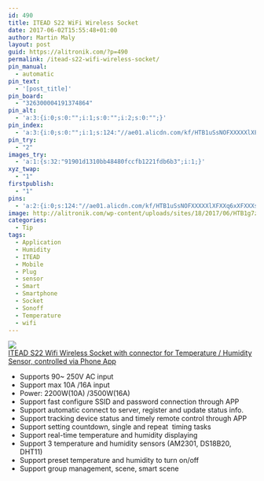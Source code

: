 ```yaml
---
id: 490
title: ITEAD S22 WiFi Wireless Socket
date: 2017-06-02T15:55:48+01:00
author: Martin Maly
layout: post
guid: https://alitronik.com/?p=490
permalink: /itead-s22-wifi-wireless-socket/
pin_manual:
  - automatic
pin_text:
  - '[post_title]'
pin_board:
  - "326300004191374864"
pin_alt:
  - 'a:3:{i:0;s:0:"";i:1;s:0:"";i:2;s:0:"";}'
pin_index:
  - 'a:3:{i:0;s:0:"";i:1;s:124:"//ae01.alicdn.com/kf/HTB1uSsNOFXXXXXlXFXXq6xXFXXXs/-font-b-ITEAD-b-font-font-b-S22-b-font-font-b-Wifi-b-font.jpg_220x220.jpg";i:2;s:90:"http://alitronik.com/wp-content/uploads/sites/18/2017/06/HTB1g7zKQFXXXXXRXFXXq6xXFXXXs.jpg";}'
pin_try:
  - "2"
images_try:
  - 'a:1:{s:32:"91901d1310bb48480fccfb1221fdb6b3";i:1;}'
xyz_twap:
  - "1"
firstpublish:
  - "1"
pins:
  - 'a:2:{i:0;s:124:"//ae01.alicdn.com/kf/HTB1uSsNOFXXXXXlXFXXq6xXFXXXs/-font-b-ITEAD-b-font-font-b-S22-b-font-font-b-Wifi-b-font.jpg_220x220.jpg";i:1;s:90:"http://alitronik.com/wp-content/uploads/sites/18/2017/06/HTB1g7zKQFXXXXXRXFXXq6xXFXXXs.jpg";}'
image: http://alitronik.com/wp-content/uploads/sites/18/2017/06/HTB1g7zKQFXXXXXRXFXXq6xXFXXXs.jpg
categories:
  - Tip
tags:
  - Application
  - Humidity
  - ITEAD
  - Mobile
  - Plug
  - sensor
  - Smart
  - Smartphone
  - Socket
  - Sonoff
  - Temperature
  - wifi
---
```

<a href="http://s.click.aliexpress.com/e/nUrN7EA" target="_parent"><img src="//ae01.alicdn.com/kf/HTB1uSsNOFXXXXXlXFXXq6xXFXXXs/-font-b-ITEAD-b-font-font-b-S22-b-font-font-b-Wifi-b-font.jpg_220x220.jpg" /><span style="display: block;">ITEAD S22 Wifi Wireless Socket with connector for Temperature / Humidity Sensor, controlled via Phone App</span></a>

  * Supports 90~ 250V AC input
  * Support max 10A /16A input
  * Power: 2200W(10A) /3500W(16A)
  * Support fast configure SSID and password connection through APP
  * Support automatic connect to server, register and update status info.
  * Support tracking device status and timely remote control through APP
  * Support setting countdown, single and repeat  timing tasks
  * Support real-time temperature and humidity displaying
  * Support 3 temperature and humidity sensors (AM2301, DS18B20, DHT11)
  * Support preset temperature and humidity to turn on/off
  * Support group management, scene, smart scene